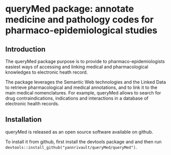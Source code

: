 # queryMed package: annotate medicine and pathology codes for pharmaco-epidemiological studies

## Introduction

The queryMed package purpose is to provide to pharmaco-epidemiologists easiest ways of accessing and linking medical and pharmacological knowledges to electronic heath record.

The package leverages the Semantic Web technologies and the Linked Data to retrieve pharmacological and medical annotations, and to link it to the main medical nomenclatures.
For example, queryMed allows to search for drug contraindications, indications and interactions in a database of electronic health records.


## Installation

queryMed is released as an open source software available on github.

To install it from github, first install the devtools package and and then run ``devtools::install_github("yannrivault/queryMed/queryMed")``.
